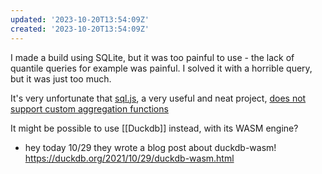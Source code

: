 ```yaml
---
updated: '2023-10-20T13:54:09Z'
created: '2023-10-20T13:54:09Z'
---
```

I made a build using SQLite, but it was too painful to use - the lack of quantile queries for example was painful. I solved it with a horrible query, but it was just too much.

It's very unfortunate that [sql.js](https://github.com/sql-js/sql.js/), a very useful and neat project, [does not support custom aggregation functions](https://github.com/sql-js/sql.js/issues/204)

It might be possible to use [[Duckdb]] instead, with its WASM engine?
- hey today 10/29 they wrote a blog post about duckdb-wasm! https://duckdb.org/2021/10/29/duckdb-wasm.html